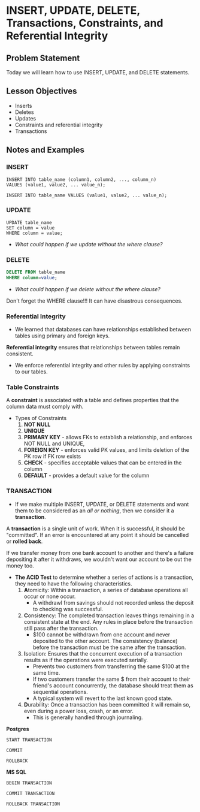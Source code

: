 # INSERT, UPDATE, DELETE, Transactions, Constraints, and Referential Integrity

## Problem Statement

Today we will learn how to use INSERT, UPDATE, and DELETE statements.

## Lesson  Objectives

- Inserts
- Deletes
- Updates
- Constraints and referential integrity
- Transactions

## Notes and Examples


### **INSERT**

```
INSERT INTO table_name (column1, column2, ..., column_n)
VALUES (value1, value2, ... value_n);

INSERT INTO table_name VALUES (value1, value2, ... value_n);
```


### **UPDATE**

```
UPDATE table_name
SET column = value
WHERE column = value;
```

- *What could happen if we update without the where clause?*

### **DELETE**

```sql
DELETE FROM table_name
WHERE column=value;
```

- *What could happen if we delete without the where clause?*

<div class="caution note">Don't forget the WHERE clause!!! It can have disastrous consequences.</div>



### **Referential Integrity**
- We learned that databases can have relationships established between tables using primary and foreign keys.

<div class="definition note">

**Referential integrity** ensures that relationships between tables remain consistent.</div>

- We enforce referential integrity and other rules by applying constraints to our tables.

### Table Constraints

<div class="definition note">

A **constraint** is associated with a table and defines properties that the column data must comply with.</div>

- Types of Constraints
	1. **NOT NULL**
	2. **UNIQUE**
	3. **PRIMARY KEY** - allows FKs to establish a relationship, and enforces NOT NULL and UNIQUE,
	4. **FOREIGN KEY** - enforces valid PK values, and limits deletion of the PK row if FK row exists
	5. **CHECK** - specifies acceptable values that can be entered in the column
	6. **DEFAULT** - provides a default value for the column


### **TRANSACTION**

- If we make multiple INSERT, UPDATE, or DELETE statements and want them to be considered as an *all or nothing*, then we consider it a **transaction**.

<div class="definition note">

A **transaction** is a single unit of work. When it is successful, it should be "committed". If an error is encountered at any point it should be cancelled or **rolled back**.</div>

<div class="analogy note">If we transfer money from one bank account to another and there's a failure depositing it after it withdraws, we wouldn't want our account to be out the money too.</div>

- **The ACID Test** to determine whether a series of actions is a transaction, they need to have the following characteristics.
	1. **A**tomicity: Within a transaction, a series of database operations all occur or none occur.
		- A withdrawl from savings should not recorded unless the deposit to checking was successful.
	2. **C**onsistency: The completed transaction leaves things remaining in a consistent state at the end. Any rules in place before the transaction still pass after the transaction.
		- $100 cannot be withdrawn from one account and never deposited to the other account. The consistency (balance) before the transaction must be the same after the transaction.
	3. **I**solation: Ensures that the concurrent execution of a transaction results as if the operations were executed serially.
		- Prevents two customers from transferring the same $100 at the same time.
		- If two customers transfer the same $ from their account to their friend's account concurrently, the database should treat them as sequential operations.
		- A typical system will revert to the last known good state.
	4. **D**urability: Once a transaction has been committed it will remain so, even during a power loss, crash, or an error.
		- This is generally handled through journaling.

**Postgres**
```
START TRANSACTION

COMMIT

ROLLBACK
```

**MS SQL**
```
BEGIN TRANSACTION

COMMIT TRANSACTION

ROLLBACK TRANSACTION
```
